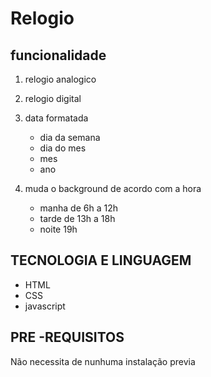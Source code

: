 # Relogio 
 ## funcionalidade
 
1. relogio analogico 
2. relogio digital  
3. data formatada    
	- dia da semana
	- dia do mes
	- mes   
	- ano   
  
4.  muda o background de acordo com a hora  
  	  - manha de  6h a 12h  
  	  - tarde de  13h a 18h  
	   - noite  19h 
     
 ## TECNOLOGIA E LINGUAGEM   
- HTML
- CSS
- javascript

## PRE -REQUISITOS  
Não necessita de nunhuma instalação previa

